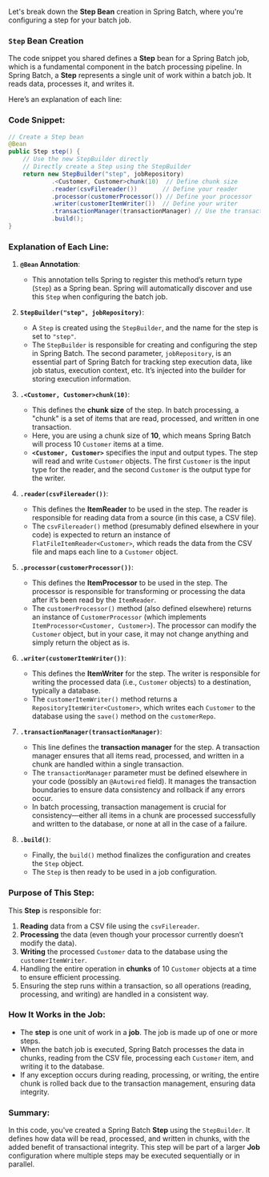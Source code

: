 Let's break down the **Step Bean** creation in Spring Batch, where you're configuring a step for your batch job.

### `Step` Bean Creation

The code snippet you shared defines a **Step** bean for a Spring Batch job, which is a fundamental component in the batch processing pipeline. In Spring Batch, a **Step** represents a single unit of work within a batch job. It reads data, processes it, and writes it.

Here’s an explanation of each line:

### Code Snippet:

```java
// Create a Step bean
@Bean
public Step step() {
    // Use the new StepBuilder directly
    // Directly create a Step using the StepBuilder
    return new StepBuilder("step", jobRepository)
            .<Customer, Customer>chunk(10)  // Define chunk size
            .reader(csvFilereader())       // Define your reader
            .processor(customerProcessor()) // Define your processor
            .writer(customerItemWriter())  // Define your writer
            .transactionManager(transactionManager) // Use the transaction manager
            .build();
}
```

### Explanation of Each Line:

1. **`@Bean` Annotation**:
    - This annotation tells Spring to register this method’s return type (`Step`) as a Spring bean. Spring will automatically discover and use this `Step` when configuring the batch job.

2. **`StepBuilder("step", jobRepository)`**:
    - A `Step` is created using the `StepBuilder`, and the name for the step is set to `"step"`.
    - The `StepBuilder` is responsible for creating and configuring the step in Spring Batch. The second parameter, `jobRepository`, is an essential part of Spring Batch for tracking step execution data, like job status, execution context, etc. It’s injected into the builder for storing execution information.

3. **`.<Customer, Customer>chunk(10)`**:
    - This defines the **chunk size** of the step. In batch processing, a "chunk" is a set of items that are read, processed, and written in one transaction.
    - Here, you are using a chunk size of **10**, which means Spring Batch will process 10 `Customer` items at a time.
    - **`<Customer, Customer>`** specifies the input and output types. The step will read and write `Customer` objects. The first `Customer` is the input type for the reader, and the second `Customer` is the output type for the writer.

4. **`.reader(csvFilereader())`**:
    - This defines the **ItemReader** to be used in the step. The reader is responsible for reading data from a source (in this case, a CSV file).
    - The `csvFilereader()` method (presumably defined elsewhere in your code) is expected to return an instance of `FlatFileItemReader<Customer>`, which reads the data from the CSV file and maps each line to a `Customer` object.

5. **`.processor(customerProcessor())`**:
    - This defines the **ItemProcessor** to be used in the step. The processor is responsible for transforming or processing the data after it’s been read by the `ItemReader`.
    - The `customerProcessor()` method (also defined elsewhere) returns an instance of `CustomerProcessor` (which implements `ItemProcessor<Customer, Customer>`). The processor can modify the `Customer` object, but in your case, it may not change anything and simply return the object as is.

6. **`.writer(customerItemWriter())`**:
    - This defines the **ItemWriter** for the step. The writer is responsible for writing the processed data (i.e., `Customer` objects) to a destination, typically a database.
    - The `customerItemWriter()` method returns a `RepositoryItemWriter<Customer>`, which writes each `Customer` to the database using the `save()` method on the `customerRepo`.

7. **`.transactionManager(transactionManager)`**:
    - This line defines the **transaction manager** for the step. A transaction manager ensures that all items read, processed, and written in a chunk are handled within a single transaction.
    - The `transactionManager` parameter must be defined elsewhere in your code (possibly an `@Autowired` field). It manages the transaction boundaries to ensure data consistency and rollback if any errors occur.
    - In batch processing, transaction management is crucial for consistency—either all items in a chunk are processed successfully and written to the database, or none at all in the case of a failure.

8. **`.build()`**:
    - Finally, the `build()` method finalizes the configuration and creates the `Step` object.
    - The `Step` is then ready to be used in a job configuration.

### Purpose of This Step:

This **Step** is responsible for:
1. **Reading** data from a CSV file using the `csvFilereader`.
2. **Processing** the data (even though your processor currently doesn’t modify the data).
3. **Writing** the processed `Customer` data to the database using the `customerItemWriter`.
4. Handling the entire operation in **chunks** of 10 `Customer` objects at a time to ensure efficient processing.
5. Ensuring the step runs within a transaction, so all operations (reading, processing, and writing) are handled in a consistent way.

### How It Works in the Job:

- The **step** is one unit of work in a **job**. The job is made up of one or more steps.
- When the batch job is executed, Spring Batch processes the data in chunks, reading from the CSV file, processing each `Customer` item, and writing it to the database.
- If any exception occurs during reading, processing, or writing, the entire chunk is rolled back due to the transaction management, ensuring data integrity.

### Summary:

In this code, you've created a Spring Batch **Step** using the `StepBuilder`. It defines how data will be read, processed, and written in chunks, with the added benefit of transactional integrity. This step will be part of a larger **Job** configuration where multiple steps may be executed sequentially or in parallel.
